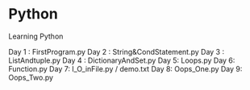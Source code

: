 # Python
Learning Python

Day 1 : FirstProgram.py
Day 2 : String&CondStatement.py
Day 3 : ListAndtuple.py
Day 4 : DictionaryAndSet.py
Day 5: Loops.py
Day 6: Function.py
Day 7: I_O_inFile.py / demo.txt
Day 8: Oops_One.py
Day 9: Oops_Two.py